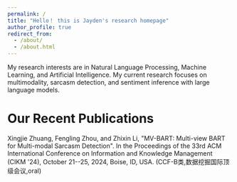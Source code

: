 ```yaml
---
permalink: /
title: "Hello！ this is Jayden's research homepage"
author_profile: true
redirect_from: 
  - /about/
  - /about.html
---
```


My research interests are in Natural Language Processing, Machine Learning, and Artificial Intelligence. My current research focuses on multimodality, sarcasm detection, and sentiment inference with large language models.

Our Recent Publications
======
Xingjie Zhuang, Fengling Zhou, and Zhixin Li, "MV-BART: Multi-view BART for Multi-modal Sarcasm Detection". In the Proceedings of the 33rd ACM International Conference on Information and Knowledge Management (CIKM '24), October 21--25, 2024, Boise, ID, USA. (CCF-B类,数据挖掘国际顶级会议,oral)






